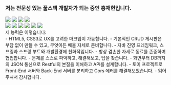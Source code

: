 ### 저는 전문성 있는 풀스택 개발자가 되는 중인 홍재현입니다.
<div>
  <img src="https://img.shields.io/badge/-HTML5-E34F26?style=flat&logo=HTML5"/>
  <img src="https://img.shields.io/badge/-CSS3-1572B6?style=flat&logo=CSS3"/>
  <img src="https://img.shields.io/badge/-Javascript ES6-FF7800?style=flat&logo=Javascript"/>
  <img src="https://img.shields.io/badge/-jQuery-0769AD?style=flat&logo=jQuery"/>
  <br/>
  <img src="https://img.shields.io/badge/-Java-1E8CBE?style=flat&logo=Java"/>
  <img src="https://img.shields.io/badge/-Spring-6DB33F?style=flat&logo=Spring"/>
  <img src="https://img.shields.io/badge/-Oracle-F80000?style=flat&logo=Oracle"/>
  <img src="https://img.shields.io/badge/-MariaDB-003545?style=flat&logo=MariaDB"/>
  <img src="https://img.shields.io/badge/-NGINX-009639?style=flat&logo=NGINX"/>
  <img src="https://img.shields.io/badge/-Apache-D22128?style=flat&logo=Apache"/>


<br>
</div>
<div>
  제 능력은 이렇습니다:
  <br/>
  - HTML5, CSS3로 UX를 고려한 마크업이 가능합니다.
  - 기본적인 CRUD 게시판은 부담 없이 만들 수 있고, 무엇이든 배울 자세로 준비합니다.
  - 자바 진영 프레임워크, 스프링과 스프링 부트와 개발환경에 친화적입니다.
  - 항상 겸손한 자세로 동료를 존중하며 협업합니다.
  - 문제를 스스로 파악하고, 해결해보고, 답을 찾습니다.
  - 화면부터 DB까지의 JSON 통신으로 Restful의 본질을 이해하고 API를 설계합니다.
  - 토이 프로젝트로 Front-End 서버와 Back-End 서버를 분리하고 Cors 에러를 해결해보았습니다.
  - 읽어주셔서 감사합니다.
</div>
